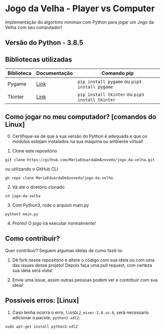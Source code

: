 # Jogo da Velha - Player vs Computer

Implementação do algoritmo minimax com Python para jogar um Jogo da Velha com seu computador!

## Versão do Python - 3.8.5

## Bibliotecas utilizadas

Biblioteca|Documentação|Comando pip
----------|------------|-----
Pygame|[Link](https://www.pygame.org/)|```pip install pygame``` ou ```pip3 install pygame```
Tkinter|[Link](https://docs.python.org/3/library/tk.html)|```pip install tkinter``` ou ```pip3 install tkinter```

## Como jogar no meu computador? [comandos do Linux]

0. Certifique-se de que a sua versão do Python é adequada e que os módulos estejam instalados na sua máquina ou ambiente virtual!

1. Clone este repositório

```
git clone https://github.com/MariaEduardaDeAzevedo/jogo-da-velha.git
```
ou utilizando o GitHub CLI
```
gh repo clone MariaEduardaDeAzevedo/jogo-da-velha
```

2. Vá até o diretório clonado

```
cd jogo-da-velha
```

3. Com Python3, rode o arquivo main.py

```
python3 main.py
```

4. Pronto! O jogo irá executar normalmente!

## Como contribuir?

Quer contribuir? Seguem algumas ideias de como fazê-lo:

1. Dê fork nesse repositório e altere o código com sua ideia ou com uma das issues desse projeto! Depois faça uma pull request, com certeza sua ideia será vista!

2. Envie uma issue, assim outras pessoas podem ver e contribuir com sua ideia!

## Possiveis erros: [Linux]

1. Caso tenha ocorra o erro, ```libSDL2_mixer-2.0.so.0```, será necessario adicionar o pacote, ```python3-sdl2```:

```npm
sudo apt-get install python3-sdl2
```
